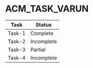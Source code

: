 # ACM_TASK_VARUN

**Task**  | **Status**
-----|----
Task-1| Complete
Task-2| Incomplete
Task-3| Partial
Task-4| Incomplete
